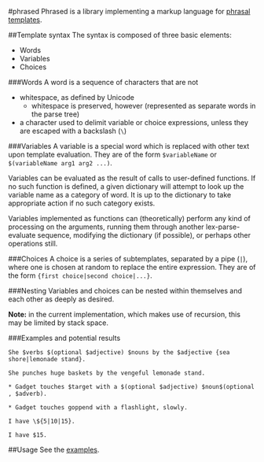 #phrased
Phrased is a library implementing a markup language for [phrasal templates](https://en.wikipedia.org/wiki/Phrasal_template).

##Template syntax
The syntax is composed of three basic elements:

* Words
* Variables
* Choices

###Words
A word is a sequence of characters that are not

* whitespace, as defined by Unicode
    * whitespace is preserved, however (represented as separate words in the parse tree)
* a character used to delimit variable or choice expressions, unless they are escaped with a backslash (`\`)

###Variables
A variable is a special word which is replaced with other text upon template evaluation.
They are of the form `$variableName` or  `$(variableName arg1 arg2 ...)`.

Variables can be evaluated as the result of calls to user-defined functions.
If no such function is defined, a given dictionary will attempt to look up the variable name as a category of word.
It is up to the dictionary to take appropriate action if no such category exists.

Variables implemented as functions can (theoretically) perform any kind of processing on the arguments,
running them through another lex-parse-evaluate sequence, modifying the dictionary (if possible), or perhaps other operations still.

###Choices
A choice is a series of subtemplates, separated by a pipe (`|`), where one is chosen at random to replace the entire expression.
They are of the form `{first choice|second choice|...}`.

###Nesting
Variables and choices can be nested within themselves and each other as deeply as desired.

**Note:** in the current implementation, which makes use of recursion, this may be limited by stack space.

###Examples and potential results
```
She $verbs $(optional $adjective) $nouns by the $adjective {sea shore|lemonade stand}.

She punches huge baskets by the vengeful lemonade stand.
```

```
* Gadget touches $target with a $(optional $adjective) $noun$(optional , $adverb).

* Gadget touches goppend with a flashlight, slowly.
```

```
I have \${5|10|15}.

I have $15.
```

##Usage
See the [examples](examples).
